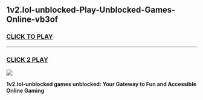 
## 1v2.lol-unblocked-Play-Unblocked-Games-Online-vb3of
<h3>
<a href="https://premium76.site?title=1v2.lol-unblocked&ref=25A">CLICK TO PLAY</a></h3>
<hr>

<h3>
<a href="https://premium76.site?title=1v2.lol-unblocked&ref=25A">CLICK 2 PLAY</a>
  
</h3>

<a href="https://premium76.site?title=1v2.lol-unblocked&ref=25A"><img src="https://clearcache.store/games.png"></a>


**1v2.lol-unblocked games unblocked: Your Gateway to Fun and Accessible Online Gaming**
